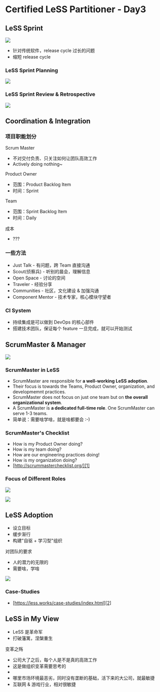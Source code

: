 # Certified LeSS Partitioner - Day3

## LeSS Sprint

![](images/2019_04_27_clp_day_3/release_cycle.png)

 * 针对传统软件，release cycle 过长的问题
 * 缩短 release cycle


### LeSS Sprint Planning

![](images/2019_04_27_clp_day_3/less_sprint_planning.png)


### LeSS Sprint Review & Retrospective

![](images/2019_04_27_clp_day_3/less_sprint_review.png)


## Coordination & Integration

### 项目职能划分

Scrum Master

 * 不对交付负责、只关注如何让团队高效工作
 * Actively doing nothing~

Product Owner

 * 范围：Product Backlog Item
 * 时间：Sprint

Team

 * 范围：Sprint Backlog Item
 * 时间：Daily

成本

 * ???


### 一些方法

 * Just Talk - 有问题，跨 Team 直接沟通
 * Scout(侦察兵) - 听别的晨会，理解信息
 * Open Space - 讨论的空间
 * Traveler - 经验分享
 * Communities - 社区，文化建设 & 加强沟通
 * Component Mentor - 技术专家，核心模块守望者


### CI System

 * 持续集成是可以做到 DevOps 的核心部件
 * 搭建技术团队，保证每个 feature 一旦完成，就可以开始测试


## ScrumMaster & Manager

![](images/2019_04_27_clp_day_3/scrum_master_focus.png)


### ScrumMaster in LeSS

 * ScrumMaster are responsible for **a well-working LeSS adoption**.
 * Their focus is towards the Teams, Product Owner, organization, and developmemnt practices.
 * ScrumMaster does not focus on just one team but on **the overall organizational system**.
 * A ScrumMaster is **a dedicated full-time role**. One ScrumMaster can serve 1-3 teams.
 * 简单说：需要啥学啥，就是啥都要会 :-)


### ScrumMaster's Checklist

 * How is my Product Owner doing?
 * How is my team doing?
 * How are our engineering practices doing!
 * How is my organization doing?
 * [http://scrummasterchecklist.org/][1]


### Focus of Different Roles

![](images/2019_04_27_clp_day_3/roles_01.png)


![](images/2019_04_27_clp_day_3/roles_02.png)


## LeSS Adoption

 * 设立目标
 * 缓步渐行
 * 构建"自驱 + 学习型"组织

对团队的要求

 * 人的潜力的无限的
 * 需要啥，学啥

![](images/2019_04_27_clp_day_3/feature_team_adoption_map.png)

### Case-Studies

 * [https://less.works/case-studies/index.html][2]


## LeSS in My View

 * LeSS 是革命军
 * 打破藩篱，涅槃重生

变革之殇

 * 公司大了之后，每个人是不是真的高效工作
 * 这是做组织变革需要思考的
 * 
 * 哪里市场环境最恶劣，同时没有垄断的基础，活下来的大公司，就最敏捷
 * 互联网 & 游戏行业，相对很敏捷


[1]:http://scrummasterchecklist.org/
[2]:https://less.works/case-studies/index.html
